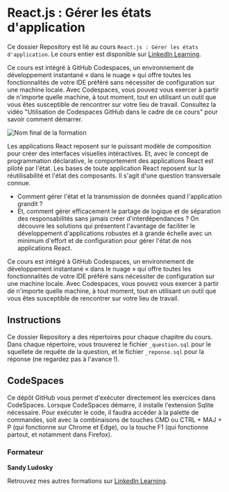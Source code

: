 # React.js : Gérer les états d'application

Ce dossier Repository est lié au cours `React.js : Gérer les états d'application`. Le cours entier est disponible sur [LinkedIn Learning](https://www.linkedin.com/learning/react-js-gerer-les-etats-d-application-22389783).

Ce cours est intégré à GitHub Codespaces, un environnement de développement instantané « dans le nuage » qui offre toutes les fonctionnalités de votre IDE préféré sans nécessiter de configuration sur une machine locale. Avec Codespaces, vous pouvez vous exercer à partir de n'importe quelle machine, à tout moment, tout en utilisant un outil que vous êtes susceptible de rencontrer sur votre lieu de travail. Consultez la vidéo "Utilisation de Codespaces GitHub dans le cadre de ce cours" pour savoir comment démarrer.    

![Nom final de la formation][lil-thumbnail-url]

Les applications React reposent sur le puissant modèle de composition pour créer des interfaces visuelles intéractives. Et, avec le concept de programmation déclarative, le comportement des applications React est piloté par l'état. Les bases de toute application React reposent sur la réutilisabilité et l'état des composants. 
Il s'agit d'une question transversale connue.
- Comment gérer l'état et la transmission de données quand l'application grandit ?
- Et, comment gérer efficacement le partage de logique et de séparation des responsabilités sans jamais créer d'interdépendances ?
On découvre les solutions qui présentent l'avantage de faciliter le développement d'applications robustes et à grande échelle avec un minimum d'effort et de configuration pour gérer l'état de nos applications React. 

Ce cours est intégré à GitHub Codespaces, un environnement de développement instantané « dans le nuage » qui offre toutes les fonctionnalités de votre IDE préféré sans nécessiter de configuration sur une machine locale. Avec Codespaces, vous pouvez vous exercer à partir de n'importe quelle machine, à tout moment, tout en utilisant un outil que vous êtes susceptible de rencontrer sur votre lieu de travail.  


## Instructions

Ce dossier Repository a des répertoires pour chaque chapitre du cours. Dans chaque répertoire, vous trouverez le fichier `_question.sql` pour le squellete de requête de la question, et le fichier `_reponse.sql` pour la réponse (ne regardez pas à l'avance !). 

## CodeSpaces

Ce dépôt GitHub vous permet d'exécuter directement les exercices dans CodeSpaces. Lorsque CodeSpaces démarre, il installe l'extension Sqlite nécessaire. Pour exécuter le code, il faudra accéder à la palette de commandes, soit avec la combinaisons de touches CMD ou CTRL + MAJ + P (qui fonctionne sur Chrome et Edge), ou la touche F1 (qui fonctionne partout, et notamment dans Firefox).

### Formateur

**Sandy Ludosky** 

 Retrouvez mes autres formations sur [LinkedIn Learning](https://www.linkedin.com/learning/instructors/sandy-ludosky).

[0]: # (Replace these placeholder URLs with actual course URLs)

[0]: # (Replace these placeholder URLs with actual course URLs)
[lil-course-url]: https://www.linkedin.com/learning/react-js-gerer-les-etats-d-application-22389783
[lil-thumbnail-url]: https://media.licdn.com/dms/image/D560DAQG5vwvdp0w2kg/learning-public-crop_675_1200/0/1686724770115?e=2147483647&v=beta&t=kw5Yn1G5U_dNGXg8UbcSAg0RQD9-vk-l0NilZUJOT5A
[lil-URL-trainer]: https://www.linkedin.com/learning/instructors/sandy-ludosky

[1]: # (End of FR-Instruction ###############################################################################################)
[1]: # (End of FR-Instruction ###############################################################################################)
